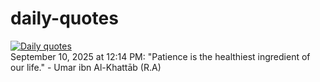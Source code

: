 # daily-quotes
[![Daily quotes](https://github.com/ceepu8/daily-quotes/actions/workflows/daily-quote.yml/badge.svg)](https://github.com/ceepu8/daily-quotes/actions/workflows/daily-quote.yml)<br/>
September 10, 2025 at 12:14 PM: "Patience is the healthiest ingredient of our life." - Umar ibn Al-Khattāb (R.A)
